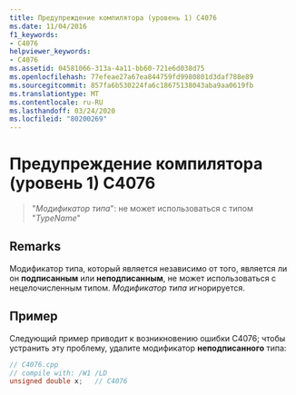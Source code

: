 ```yaml
---
title: Предупреждение компилятора (уровень 1) C4076
ms.date: 11/04/2016
f1_keywords:
- C4076
helpviewer_keywords:
- C4076
ms.assetid: 04581066-313a-4a11-bb60-721e6d038d75
ms.openlocfilehash: 77efeae27a67ea844759fd9980801d3daf788e89
ms.sourcegitcommit: 857fa6b530224fa6c18675138043aba9aa0619fb
ms.translationtype: MT
ms.contentlocale: ru-RU
ms.lasthandoff: 03/24/2020
ms.locfileid: "80200269"
---
```

# <a name="compiler-warning-level-1-c4076"></a>Предупреждение компилятора (уровень 1) C4076

> "*Модификатор типа*": не может использоваться с типом "*TypeName*"

## <a name="remarks"></a>Remarks

Модификатор типа, который является независимо от того, является ли он **подписанным** или **неподписанным**, не может использоваться с нецелочисленным типом. *Модификатор типа* игнорируется.

## <a name="example"></a>Пример

Следующий пример приводит к возникновению ошибки C4076; чтобы устранить эту проблему, удалите модификатор **неподписанного** типа:

```cpp
// C4076.cpp
// compile with: /W1 /LD
unsigned double x;   // C4076
```
